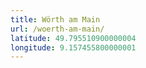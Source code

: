```yaml
---
title: Wörth am Main
url: /woerth-am-main/
latitude: 49.795510900000004
longitude: 9.157455800000001
---
```

